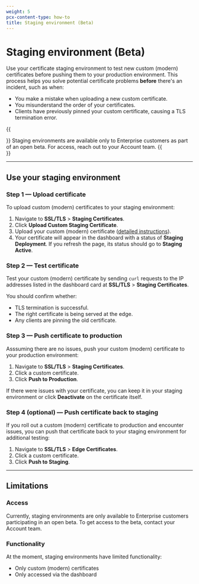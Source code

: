```yaml
---
weight: 5
pcx-content-type: how-to
title: Staging environment (Beta)
---
```


# Staging environment (Beta)

Use your certificate staging environment to test new custom (modern) certificates before pushing them to your production environment. This process helps you solve potential certificate problems **before** there's an incident, such as when:

- You make a mistake when uploading a new custom certificate.
- You misunderstand the order of your certificates.
- Clients have previously pinned your custom certificate, causing a TLS termination error.

{{<Aside type="note">}}
Staging environments are available only to Enterprise customers as part of an open beta. For access, reach out to your Account team.
{{</Aside>}}

---

## Use your staging environment

### Step 1 — Upload certificate

To upload custom (modern) certificates to your staging environment:

1.  Navigate to **SSL/TLS** > **Staging Certificates**.
2.  Click **Upload Custom Staging Certificate**.
3.  Upload your custom (modern) certificate ([detailed instructions](/ssl/edge-certificates/custom-certificates/uploading/)).
4.  Your certificate will appear in the dashboard with a status of **Staging Deployment**. If you refresh the page, its status should go to **Staging Active**.

### Step 2 — Test certificate

Test your custom (modern) certificate by sending `curl` requests to the IP addresses listed in the dashboard card at **SSL/TLS** > **Staging Certificates**.

You should confirm whether:

- TLS termination is successful.
- The right certificate is being served at the edge.
- Any clients are pinning the old certificate.

### Step 3 — Push certificate to production

Asssuming there are no issues, push your custom (modern) certificate to your production environment:

1.  Navigate to **SSL/TLS** > **Staging Certificates**.
2.  Click a custom certificate.
3.  Click **Push to Production**.

If there were issues with your certificate, you can keep it in your staging environment or click **Deactivate** on the certificate itself.

### Step 4 (optional) — Push certificate back to staging

If you roll out a custom (modern) certificate to production and encounter issues, you can push that certificate back to your staging environment for additional testing:

1.  Navigate to **SSL/TLS** > **Edge Certificates**.
2.  Click a custom certificate.
3.  Click **Push to Staging**.

---

## Limitations

### Access

Currently, staging environments are only available to Enterprise customers participating in an open beta. To get access to the beta, contact your Account team.

### Functionality

At the moment, staging environments have limited functionality:

- Only custom (modern) certificates
- Only accessed via the dashboard
